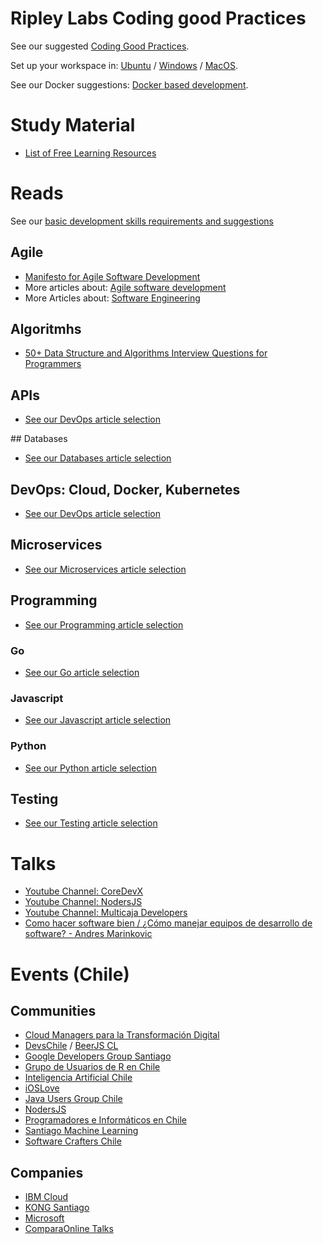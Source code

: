 # Ripley Labs Coding good Practices
See our suggested [Coding Good Practices](CodingGoodPractices.md).

Set up your workspace in: [Ubuntu](DEV-Environment-Ubuntu.md) / [Windows](DEV-Environment-Windows.md) / [MacOS](DEV-Environment-MacOS.md).

See our Docker suggestions: [Docker based development](Docker-based-development.md).

# Study Material
* [List of Free Learning Resources](https://github.com/EbookFoundation/free-programming-books)

# Reads
See our [basic development skills requirements and suggestions](StudyMaterial/Basics.md)

## Agile
* [Manifesto for Agile Software Development](https://agilemanifesto.org/)
* More articles about: [Agile software development](StudyMaterial/Agile.md)
* More Articles about: [Software Engineering](StudyMaterial/SoftwareEngineering.md)

## Algoritmhs
* [50+ Data Structure and Algorithms Interview Questions for Programmers](https://hackernoon.com/50-data-structure-and-algorithms-interview-questions-for-programmers-b4b1ac61f5b0)

## APIs

* [See our DevOps article selection](StudyMaterial/APIs.md)

## Databases

* [See our Databases article selection](StudyMaterial/Databases.md)

## DevOps: Cloud, Docker, Kubernetes

* [See our DevOps article selection](StudyMaterial/DevOps.md)

## Microservices

* [See our Microservices article selection](StudyMaterial/Microservices.md)

## Programming

* [See our Programming article selection](StudyMaterial/Programming.md)

### Go
* [See our Go article selection](StudyMaterial/Go.md)

### Javascript
* [See our Javascript article selection](StudyMaterial/Javascript.md)

### Python
* [See our Python article selection](StudyMaterial/Python.md)

## Testing
* [See our Testing article selection](StudyMaterial/Testing.md)

# Talks

* [Youtube Channel: CoreDevX](https://www.youtube.com/channel/UCFUrYLy6MDa9BrQJs3h-K0g)
* [Youtube Channel: NodersJS](https://www.youtube.com/channel/UC7tUsO3S7424TMcgSCUOCow)
* [Youtube Channel: Multicaja Developers](https://www.youtube.com/channel/UCTnRTIOuwlLEhNZ0o5p0-ug)
* [Como hacer software bien / ¿Cómo manejar equipos de desarrollo de software? - Andres Marinkovic](https://www.youtube.com/watch?v=fIuhK1zr5SM&feature=youtu.be)

# Events (Chile)

## Communities

* [Cloud Managers para la Transformación Digital](https://www.meetup.com/es-ES/Cloud-Managers-para-la-Transformacion-Digital/)
* [DevsChile](https://devschile.cl/) / [BeerJS CL](https://www.beerjs.cl/)
* [Google Developers Group Santiago](https://www.meetup.com/es-ES/gdg-chile/)
* [Grupo de Usuarios de R en Chile](https://www.meetup.com/es-ES/useRchile/)
* [Inteligencia Artificial Chile](https://www.meetup.com/es-ES/Inteligencia-Artificial-Chile/)
* [iOSLove](https://www.meetup.com/es-ES/iOSLove/)
* [Java Users Group Chile](https://www.meetup.com/es-ES/jug-chile/)
* [NodersJS](https://www.meetup.com/es-ES/NodersJS/)
* [Programadores e Informáticos en Chile](https://www.meetup.com/es-ES/ProinChile/)
* [Santiago Machine Learning](https://www.meetup.com/es-ES/Santiago-Machine-Learning-Meetup/)
* [Software Crafters Chile](https://www.meetup.com/es-ES/Software-Crafters-Chile/)

## Companies

* [IBM Cloud](https://www.meetup.com/es-ES/meetup-group-fFKMjMnd/)
* [KONG Santiago](https://www.meetup.com/es-ES/Kong-SANTIAGO/)
* [Microsoft](https://www.meetup.com/es-ES/Microsoft-Techies-Santiago/)
* [ComparaOnline Talks](https://www.meetup.com/es-ES/ComparaOnline-Talks/)
